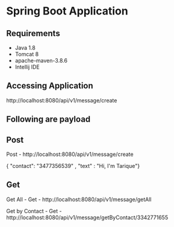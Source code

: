 # Spring Boot Application

## Requirements

- Java 1.8
- Tomcat 8
- apache-maven-3.8.6
- Intellij IDE

## Accessing Application

http://localhost:8080/api/v1/message/create

## Following are payload
## Post

Post - http://localhost:8080/api/v1/message/create

{ "contact": "3477356539" , "text" : "Hi, I'm Tarique"}

## Get
Get All - Get - http://localhost:8080/api/v1/message/getAll

Get by Contact - Get - http://localhost:8080/api/v1/message/getByContact/3342771655
